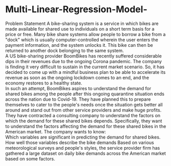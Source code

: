 # Multi-Linear-Regression-Model-
Problem Statement A bike-sharing system is a service in which bikes are made available for shared use to individuals on a short term basis for a price or free. 
Many bike share systems allow people to borrow a bike from a "dock" which is usually computer-controlled wherein the user enters the payment information, 
and the system unlocks it. This bike can then be returned to another dock belonging to the same system.   
A US bike-sharing provider BoomBikes has recently suffered considerable dips in their revenues due to the ongoing Corona pandemic. The company is finding it very 
difficult to sustain in the current market scenario. So, it has decided to come up with a mindful business plan to be able to accelerate its revenue as soon as 
the ongoing lockdown comes to an end, and the economy restores to a healthy state.    
In such an attempt, BoomBikes aspires to understand the demand for shared bikes among the people after this ongoing quarantine situation ends across the nation due
to Covid-19. They have planned this to prepare themselves to cater to the people's needs once the situation gets better all around and stand out from other service 
providers and make huge profits.   They have contracted a consulting company to understand the factors on which the demand for these shared bikes depends. 
Specifically, they want to understand the factors affecting the demand for these shared bikes in the American market. 
The company wants to know:  
  Which variables are significant in predicting the demand for shared bikes. 
  How well those variables describe the bike demands Based on various meteorological surveys and people's styles, the service provider firm has gathered a large dataset 
  on daily bike demands across the American market based on some factors. 

